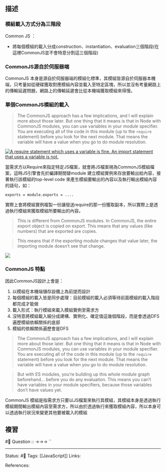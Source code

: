 ## 描述


### 模組載入方式分為三階段

Common JS ：

-   將每個模組的載入分成construction、instantiation、evaluation三個階段(在這裡CommonJS並不會特意分割這三個階段)



### CommonJS源自於伺服器端

CommonJS 本身是源自於伺服器端的模組化標準，其模組皆源自於伺服器本機端，只考量如從硬碟獲取對應模組內容並載入至特定區塊，所以並沒有考量網路上的傳輸延遲問題，網路上的傳輸延遲會比從本機端獲取模組來得慢。



### 單個CommonJS模組的載入
> The CommonJS approach has a few implications, and I will explain more about those later. But one thing that it means is that in Node with CommonJS modules, you can use variables in your module specifier. You are executing all of the code in this module (up to the `require` statement) before you look for the next module. That means the variable will have a value when you go to do module resolution.


[![A require statement which uses a variable is fine. An import statement that uses a variable is not.](https://2r4s9p1yi1fa2jd7j43zph8r-wpengine.netdna-ssl.com/files/2018/03/13_static_import-500x146.png)](https://2r4s9p1yi1fa2jd7j43zph8r-wpengine.netdna-ssl.com/files/2018/03/13_static_import.png)

當需求方以Require來指定特定JS檔案，就會將JS檔案視為CommonJS模組檔案，這時JS引擎會先於編譯期間替module 建立模組實例來存放要輸出給內容，接著執行該模組的top-level code 來產生模組要輸出的內容以及執行輸出模組內容的語句，如：

```
exports = module.exports = ....
```

實際上會將模組實例複製一份讓發送require的那一份獲取副本，所以實際上是透過執行模組來獲取模組所要輸出的內容。

> This is different from CommonJS modules. In CommonJS, the entire export object is copied on export. This means that any values (like numbers) that are exported are copies.

> This means that if the exporting module changes that value later, the importing module doesn’t see that change.


![](https://hacks.mozilla.org/files/2018/03/31_cjs_variable-768x174.png)



### CommonJS 特點

因此CommonJS設計上會是：

1.  以模組在本機端儲存設備上為前提而設計
2.  每個模組的載入皆是同步處理：目前模組的載入必須等待前面模組的載入階段都完成才能做
3.  載入形式：執行模組來載入模組實例至需求方
4.  沒特意將模組載入細分成建構、實例化、確定值這幾個階段，而是會透過DFS遍歷模組依賴關係的底部
5.  模組的依賴關係遍歷會是DFS




> The CommonJS approach has a few implications, and I will explain more about those later. But one thing that it means is that in Node with CommonJS modules, you can use variables in your module specifier. You are executing all of the code in this module (up to the `require` statement) before you look for the next module. That means the variable will have a value when you go to do module resolution.

> But with ES modules, you’re building up this whole module graph beforehand… before you do any evaluation. This means you can’t have variables in your module specifiers, because those variables don’t have values yet.

CommonJS 模組是指需求方只要以JS檔案來執行其模組，其模組本身是透過執行模組期間輸出模組內容至需求方，所以由於透過執行來獲取模組內容，所以本身可以透過執行狀況來變更其他要被載入的模組



## 複習
#🧠 Question :: ->->-> ``

---
Status: #🌱 
Tags:
[[JavaScript]]
Links:

References: